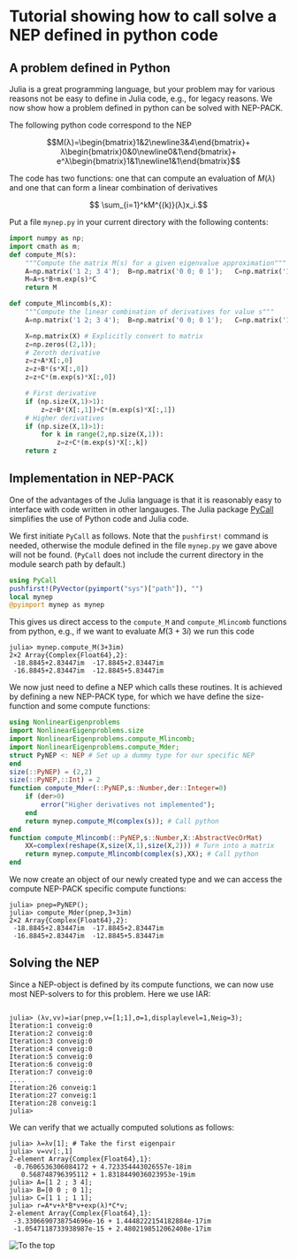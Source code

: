 # Tutorial showing how to call solve a NEP defined in python code

## A problem defined in Python

Julia is a great programming language,
but your problem may for various reasons
not be easy to define in Julia code, e.g., for legacy reasons.
We now show how a problem defined in python can be solved
with NEP-PACK.

The following python code correspond to the NEP
```math
M(λ)=\begin{bmatrix}1&2\newline3&4\end{bmatrix}+
λ\begin{bmatrix}0&0\newline0&1\end{bmatrix}+
e^λ\begin{bmatrix}1&1\newline1&1\end{bmatrix}
```
The code has two functions:
one that can compute an evaluation of $M(λ)$ and
one that can form a linear combination of derivatives
```math
  \sum_{i=1}^kM^{(k)}(λ)x_i.
```
Put a file  `mynep.py`  in your current directory with the following contents:
```python
import numpy as np;
import cmath as m;
def compute_M(s):
    """Compute the matrix M(s) for a given eigenvalue approximation"""
    A=np.matrix('1 2; 3 4');  B=np.matrix('0 0; 0 1');   C=np.matrix('1 1; 1 1');
    M=A+s*B+m.exp(s)*C
    return M

def compute_Mlincomb(s,X):
    """Compute the linear combination of derivatives for value s"""
    A=np.matrix('1 2; 3 4');  B=np.matrix('0 0; 0 1');   C=np.matrix('1 1; 1 1');

    X=np.matrix(X) # Explicitly convert to matrix
    z=np.zeros((2,1));
    # Zeroth derivative
    z=z+A*X[:,0]
    z=z+B*(s*X[:,0])
    z=z+C*(m.exp(s)*X[:,0])

    # First derivative
    if (np.size(X,1)>1):
        z=z+B*(X[:,1])+C*(m.exp(s)*X[:,1])
    # Higher derivatives
    if (np.size(X,1)>1):
        for k in range(2,np.size(X,1)):
            z=z+C*(m.exp(s)*X[:,k])
    return z
```

## Implementation in NEP-PACK

One of the advantages of the Julia language is that it
is reasonably easy to interface with code written in
other langauges. The Julia package [PyCall](https://github.com/JuliaPy/PyCall.jl)
simplifies the use of Python code and Julia code.


We first initiate `PyCall` as follows. Note that the `pushfirst!` command
is needed, otherwise the module defined in the file `mynep.py` we gave
above will not be found. (`PyCall` does not include the current directory in the module search path by default.)

```julia
using PyCall
pushfirst!(PyVector(pyimport("sys")["path"]), "")
local mynep
@pyimport mynep as mynep
```
This gives us direct access to the `compute_M`
and `compute_Mlincomb` functions from python, e.g.,
if we want to evaluate $M(3+3i)$ we run this code
```julia-repl
julia> mynep.compute_M(3+3im)
2×2 Array{Complex{Float64},2}:
 -18.8845+2.83447im  -17.8845+2.83447im
 -16.8845+2.83447im  -12.8845+5.83447im
```

We now just need to define a NEP which calls these routines.
It is achieved by defining a new NEP-PACK type, for
which we have define the size-function and some compute
functions:

```julia
using NonlinearEigenproblems
import NonlinearEigenproblems.size
import NonlinearEigenproblems.compute_Mlincomb;
import NonlinearEigenproblems.compute_Mder;
struct PyNEP <: NEP # Set up a dummy type for our specific NEP
end
size(::PyNEP) = (2,2)
size(::PyNEP,::Int) = 2
function compute_Mder(::PyNEP,s::Number,der::Integer=0)
    if (der>0)
        error("Higher derivatives not implemented");
    end
    return mynep.compute_M(complex(s)); # Call python
end
function compute_Mlincomb(::PyNEP,s::Number,X::AbstractVecOrMat)
    XX=complex(reshape(X,size(X,1),size(X,2))) # Turn into a matrix
    return mynep.compute_Mlincomb(complex(s),XX); # Call python
end
```
We now create an object of our newly created type and we can access the compute
NEP-PACK specific compute functions:
```julia-repl
julia> pnep=PyNEP();
julia> compute_Mder(pnep,3+3im)
2×2 Array{Complex{Float64},2}:
 -18.8845+2.83447im  -17.8845+2.83447im
 -16.8845+2.83447im  -12.8845+5.83447im
```

## Solving the NEP

Since a NEP-object is defined by its compute functions,
we can now use most NEP-solvers to for this problem.
Here we use IAR:
```julia-repl

julia> (λv,vv)=iar(pnep,v=[1;1],σ=1,displaylevel=1,Neig=3);
Iteration:1 conveig:0
Iteration:2 conveig:0
Iteration:3 conveig:0
Iteration:4 conveig:0
Iteration:5 conveig:0
Iteration:6 conveig:0
Iteration:7 conveig:0
....
Iteration:26 conveig:1
Iteration:27 conveig:1
Iteration:28 conveig:1
julia>
```
We can verify that we actually computed solutions as follows:
```julia-repl
julia> λ=λv[1]; # Take the first eigenpair
julia> v=vv[:,1]
2-element Array{Complex{Float64},1}:
 -0.7606536306084172 + 4.723354443026557e-18im
   0.568748796395112 + 1.8318449036023953e-19im
julia> A=[1 2 ; 3 4];
julia> B=[0 0 ; 0 1];
julia> C=[1 1 ; 1 1];
julia> r=A*v+λ*B*v+exp(λ)*C*v;
2-element Array{Complex{Float64},1}:
 -3.3306690738754696e-16 + 1.4448222154182884e-17im
 -1.0547118733938987e-15 + 2.4802198512062408e-17im
```


![To the top](http://jarlebring.se/onepixel.png?NEPPACKDOC_PYTHON1)
